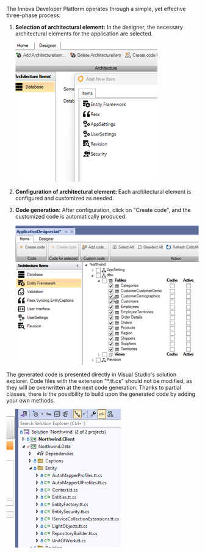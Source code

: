 The Innova Developer Platform operates through a simple, yet effective three-phase process:

1. **Selection of architectural element:** In the designer, the necessary architectural elements for the application are selected.
   
   ![](media/concept-2023-09-01-08-35-39.png)

2. **Configuration of architectural element:** Each architectural element is configured and customized as needed.

3. **Code generation:** After configuration, click on "Create code", and the customized code is automatically produced.

   ![](media/concept-2023-09-01-08-36-41.png)

The generated code is presented directly in Visual Studio's solution explorer. Code files with the extension "*.tt.cs" should not be modified, as they will be overwritten at the next code generation. Thanks to partial classes, there is the possibility to build upon the generated code by adding your own methods.

![Alt text](media/concept.png)